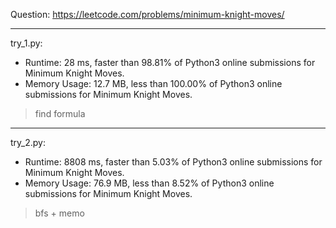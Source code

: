 Question: https://leetcode.com/problems/minimum-knight-moves/

---

try_1.py:
* Runtime: 28 ms, faster than 98.81% of Python3 online submissions for Minimum Knight Moves.
* Memory Usage: 12.7 MB, less than 100.00% of Python3 online submissions for Minimum Knight Moves.

> find formula

---

try_2.py:

* Runtime: 8808 ms, faster than 5.03% of Python3 online submissions for Minimum Knight Moves.
* Memory Usage: 76.9 MB, less than 8.52% of Python3 online submissions for Minimum Knight Moves.

> bfs + memo
